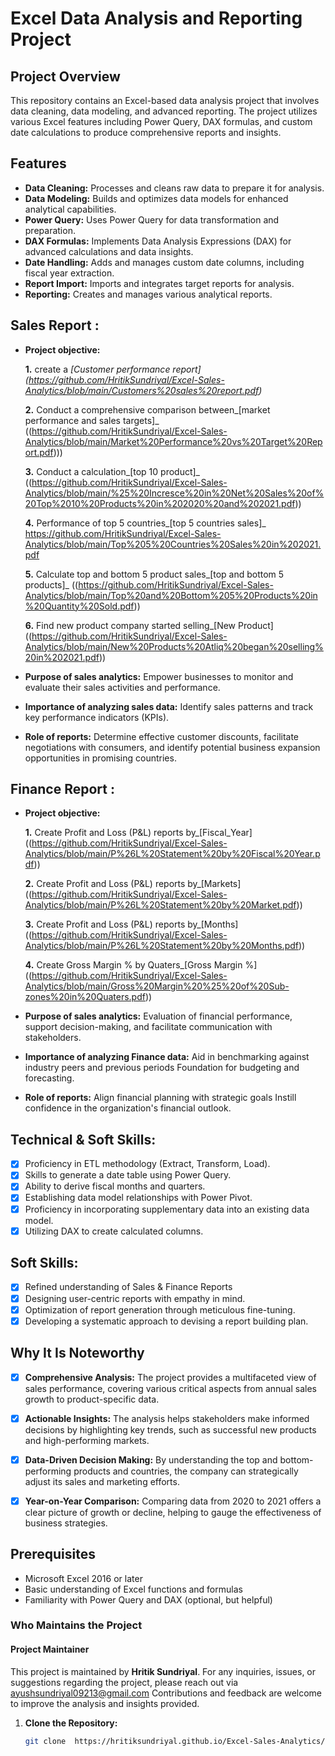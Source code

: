 # Excel Data Analysis and Reporting Project

## Project Overview

This repository contains an Excel-based data analysis project that involves data cleaning, data modeling, and advanced reporting. The project utilizes various Excel features including Power Query, DAX formulas, and custom date calculations to produce comprehensive reports and insights.

## Features

- **Data Cleaning:** Processes and cleans raw data to prepare it for analysis.
- **Data Modeling:** Builds and optimizes data models for enhanced analytical capabilities.
- **Power Query:** Uses Power Query for data transformation and preparation.
- **DAX Formulas:** Implements Data Analysis Expressions (DAX) for advanced calculations and data insights.
- **Date Handling:** Adds and manages custom date columns, including fiscal year extraction.
- **Report Import:** Imports and integrates target reports for analysis.
- **Reporting:** Creates and manages various analytical reports.
## Sales Report :
- **Project objective:**

    **1.** create a _[Customer performance report]
  (https://github.com/HritikSundriyal/Excel-Sales-Analytics/blob/main/Customers%20sales%20report.pdf)_

   **2.** Conduct a comprehensive comparison between_[market performance and sales targets]_
  ((https://github.com/HritikSundriyal/Excel-Sales-Analytics/blob/main/Market%20Performance%20vs%20Target%20Report.pdf)))

    **3.** Conduct a calculation_[top 10 product]_
  ((https://github.com/HritikSundriyal/Excel-Sales-Analytics/blob/main/%25%20Incresce%20in%20Net%20Sales%20of%20Top%2010%20Products%20in%202020%20and%202021.pdf))

  **4.** Performance of top 5 countries_[top 5 countries sales]_
  https://github.com/HritikSundriyal/Excel-Sales-Analytics/blob/main/Top%205%20Countries%20Sales%20in%202021.pdf

  **5.** Calculate top and bottom 5 product sales_[top and bottom 5 products]_
  ((https://github.com/HritikSundriyal/Excel-Sales-Analytics/blob/main/Top%20and%20Bottom%205%20Products%20in%20Quantity%20Sold.pdf))

  **6.** Find new product company started selling_[New Product]
  ((https://github.com/HritikSundriyal/Excel-Sales-Analytics/blob/main/New%20Products%20Atliq%20began%20selling%20in%202021.pdf))

- **Purpose of sales analytics:** Empower businesses to monitor and evaluate their sales activities and performance.

- **Importance of analyzing sales data:** Identify sales patterns and track key performance indicators (KPIs).

- **Role of reports:** Determine effective customer discounts, facilitate negotiations with consumers, and identify potential business expansion opportunities in promising countries.

## Finance Report :

- **Project objective:**

  **1.** Create Profit and Loss (P&L) reports by_[Fiscal_Year]
  ((https://github.com/HritikSundriyal/Excel-Sales-Analytics/blob/main/P%26L%20Statement%20by%20Fiscal%20Year.pdf))

  **2.** Create Profit and Loss (P&L) reports by_[Markets]
  ((https://github.com/HritikSundriyal/Excel-Sales-Analytics/blob/main/P%26L%20Statement%20by%20Market.pdf))

   **3.** Create Profit and Loss (P&L) reports by_[Months]
  ((https://github.com/HritikSundriyal/Excel-Sales-Analytics/blob/main/P%26L%20Statement%20by%20Months.pdf))

  **4.** Create Gross Margin % by Quaters_[Gross Margin %]
  ((https://github.com/HritikSundriyal/Excel-Sales-Analytics/blob/main/Gross%20Margin%20%25%20of%20Sub-zones%20in%20Quaters.pdf))

- **Purpose of sales analytics:** Evaluation of financial performance, support decision-making, and facilitate communication with stakeholders.

- **Importance of analyzing Finance data:** Aid in benchmarking against industry peers and previous periods Foundation for budgeting and forecasting.

- **Role of reports:** Align financial planning with strategic goals Instill confidence in the organization's financial outlook.

## Technical & Soft Skills:
- [x]	Proficiency in ETL methodology (Extract, Transform, Load).
- [x]	Skills to generate a date table using Power Query.
- [x]	Ability to derive fiscal months and quarters.
- [x]	Establishing data model relationships with Power Pivot.
- [x]	Proficiency in incorporating supplementary data into an existing data model.
- [x]	Utilizing DAX to create calculated columns.

## Soft Skills:
- [x]	Refined understanding of Sales & Finance Reports
- [x]	Designing user-centric reports with empathy in mind.
- [x]	Optimization of report generation through meticulous fine-tuning.
- [x]	Developing a systematic approach to devising a report building plan.

## Why It Is Noteworthy
- [x] **Comprehensive Analysis:** The project provides a multifaceted view of sales performance, covering various critical aspects from annual sales growth to product-specific data.
- [x] **Actionable Insights:** The analysis helps stakeholders make informed decisions by highlighting key trends, such as successful new products and high-performing markets.
- [x] **Data-Driven Decision Making:** By understanding the top and bottom-performing products and countries, the company can strategically adjust its sales and marketing efforts.
- [x] **Year-on-Year Comparison:** Comparing data from 2020 to 2021 offers a clear picture of growth or decline, helping to gauge the effectiveness of business strategies.

 
## Prerequisites

- Microsoft Excel 2016 or later
- Basic understanding of Excel functions and formulas
- Familiarity with Power Query and DAX (optional, but helpful)

###  Who Maintains the Project
 #### Project Maintainer

This project is maintained by **Hritik Sundriyal**. For any inquiries, issues, or suggestions regarding the project, please reach out via ayushsundriyal09213@gmail.com 
  Contributions and feedback are welcome to improve the analysis and insights provided.


1. **Clone the Repository:**
   ```bash
   git clone  https://hritiksundriyal.github.io/Excel-Sales-Analytics/
